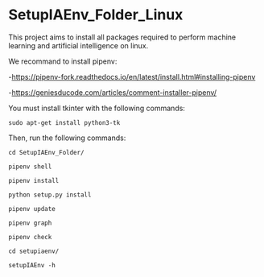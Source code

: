 # SetupIAEnv_Folder_Linux

This project aims to install all packages required to perform machine learning and artificial intelligence on linux.

We recommand to install pipenv: 

-https://pipenv-fork.readthedocs.io/en/latest/install.html#installing-pipenv

-https://geniesducode.com/articles/comment-installer-pipenv/

You must install tkinter with the following commands:

`sudo apt-get install python3-tk`

Then, run the following commands:

`cd SetupIAEnv_Folder/`

`pipenv shell`

`pipenv install`

`python setup.py install`

`pipenv update`

`pipenv graph`

`pipenv check`

`cd setupiaenv/`

`setupIAEnv -h`
